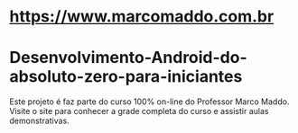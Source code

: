 https://www.marcomaddo.com.br
=============================

# Desenvolvimento-Android-do-absoluto-zero-para-iniciantes

Este projeto é faz parte do curso 100% on-line do Professor Marco Maddo.
Visite o site para conhecer a grade completa do curso e assistir aulas
demonstrativas.


